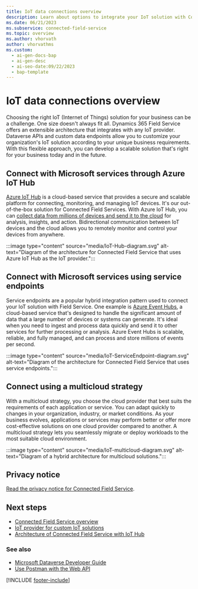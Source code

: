 ```yaml
---
title: IoT data connections overview
description: Learn about options to integrate your IoT solution with Connected Field Service using Azure IoT Hub, service endpoints, or a multicloud strategy.
ms.date: 06/21/2023
ms.subservice: connected-field-service
ms.topic: overview
ms.author: vhorvath
author: vhorvathms
ms.custom:
  - ai-gen-docs-bap
  - ai-gen-desc
  - ai-seo-date:09/22/2023
  - bap-template
---
```


# IoT data connections overview

Choosing the right IoT (Internet of Things) solution for your business can be a challenge. One size doesn't always fit all. Dynamics 365 Field Service offers an extensible architecture that integrates with any IoT provider. Dataverse APIs and custom data endpoints allow you to customize your organization's IoT solution according to your unique business requirements. With this flexible approach, you can develop a scalable solution that's right for your business today and in the future.

## Connect with Microsoft services through Azure IoT Hub​

[Azure IoT Hub](/azure/iot-hub/iot-concepts-and-iot-hub) is a cloud-based service that provides a secure and scalable platform for connecting, monitoring, and managing IoT devices. It's our out-of-the-box solution for Connected Field Services. With Azure IoT Hub, you can [collect data from millions of devices and send it to the cloud](/azure/iot-hub/iot-hub-devguide-endpoints) for analysis, insights, and action. Bidirectional communication between IoT devices and the cloud allows you to remotely monitor and control your devices from anywhere.

:::image type="content" source="media/IoT-Hub-diagram.svg" alt-text="Diagram of the architecture for Connected Field Service that uses Azure IoT Hub as the IoT provider.":::

## Connect with Microsoft services using service endpoints

Service endpoints are a popular hybrid integration pattern used to connect your IoT solution with Field Service. One example is [Azure Event Hubs](/azure/iot-hub/iot-hub-compare-event-hubs), a cloud-based service that's designed to handle the significant amount of data that a large number of devices or systems can generate. It's ideal when you need to ingest and process data quickly and send it to other services for further processing or analysis. Azure Event Hubs is scalable, reliable, and fully managed, and can process and store millions of events per second.  

:::image type="content" source="media/IoT-ServiceEndpoint-diagram.svg" alt-text="Diagram of the architecture for Connected Field Service that uses service endpoints.":::

## Connect using a multicloud strategy

With a multicloud strategy, you choose the cloud provider that best suits the requirements of each application or service. You can adapt quickly to changes in your organization, industry, or market conditions. As your business evolves, applications or services may perform better or offer more cost-effective solutions on one cloud provider compared to another. A multicloud strategy lets you seamlessly migrate or deploy workloads to the most suitable cloud environment.

:::image type="content" source="media/IoT-multicloud-diagram.svg" alt-text="Diagram of a hybrid architecture for multicloud solutions.":::

## Privacy notice

[Read the privacy notice for Connected Field Service](cfs-privacy-notice.md).

## Next steps

- [Connected Field Service overview](connected-field-service.md)
- [IoT provider for custom IoT solutions](cfs-custom-iot-provider.md)
- [Architecture of Connected Field Service with IoT Hub](connected-field-service-architecture.md)

### See also

- [Microsoft Dataverse Developer Guide](/power-apps/developer/data-platform/overview)
- [Use Postman with the Web API](/power-apps/developer/data-platform/webapi/use-postman-web-api)

[!INCLUDE [footer-include](../includes/footer-banner.md)]
